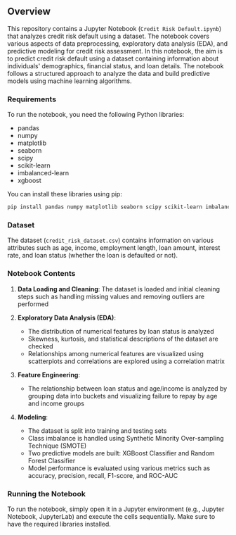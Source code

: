 ## Overview
This repository contains a Jupyter Notebook (`Credit Risk Default.ipynb`) that analyzes credit risk default using a dataset. The notebook covers various aspects of data preprocessing, exploratory data analysis (EDA), and predictive modeling for credit risk assessment. In this notebook, the aim is to predict credit risk default using a dataset containing information about individuals' demographics, financial status, and loan details. The notebook follows a structured approach to analyze the data and build predictive models using machine learning algorithms.

### Requirements
To run the notebook, you need the following Python libraries:
- pandas
- numpy
- matplotlib
- seaborn
- scipy
- scikit-learn
- imbalanced-learn
- xgboost

You can install these libraries using pip:
```bash
pip install pandas numpy matplotlib seaborn scipy scikit-learn imbalanced-learn xgboost
```

### Dataset
The dataset (`credit_risk_dataset.csv`) contains information on various attributes such as age, income, employment length, loan amount, interest rate, and loan status (whether the loan is defaulted or not).

### Notebook Contents

1. **Data Loading and Cleaning**: The dataset is loaded and initial cleaning steps such as handling missing values and removing outliers are performed

2. **Exploratory Data Analysis (EDA)**:
   - The distribution of numerical features by loan status is analyzed
   - Skewness, kurtosis, and statistical descriptions of the dataset are checked
   - Relationships among numerical features are visualized using scatterplots and correlations are explored using a correlation matrix

3. **Feature Engineering**:
   - The relationship between loan status and age/income is analyzed by grouping data into buckets and visualizing failure to repay by age and income groups

4. **Modeling**:
   - The dataset is split into training and testing sets
   - Class imbalance is handled using Synthetic Minority Over-sampling Technique (SMOTE)
   - Two predictive models are built: XGBoost Classifier and Random Forest Classifier
   - Model performance is evaluated using various metrics such as accuracy, precision, recall, F1-score, and ROC-AUC

### Running the Notebook
To run the notebook, simply open it in a Jupyter environment (e.g., Jupyter Notebook, JupyterLab) and execute the cells sequentially. Make sure to have the required libraries installed.

